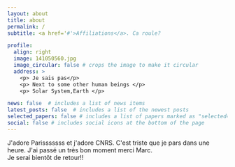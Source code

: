 ```yaml
---
layout: about
title: about
permalink: /
subtitle: <a href='#'>Affiliations</a>. Ca roule?

profile:
  align: right
  image: 141050560.jpg
  image_circular: false # crops the image to make it circular
  address: >
    <p> Je sais pas</p>
    <p> Next to some other human beings </p>
    <p> Solar System,Earth </p>

news: false  # includes a list of news items
latest_posts: false  # includes a list of the newest posts
selected_papers: false # includes a list of papers marked as "selected={true}"
social: false # includes social icons at the bottom of the page
---
```


J'adore Parisssssss et j'adore CNRS.
C'est triste que je pars dans une heure. J'ai passé un très bon moment merci Marc.   
Je serai bientôt de retour!!



